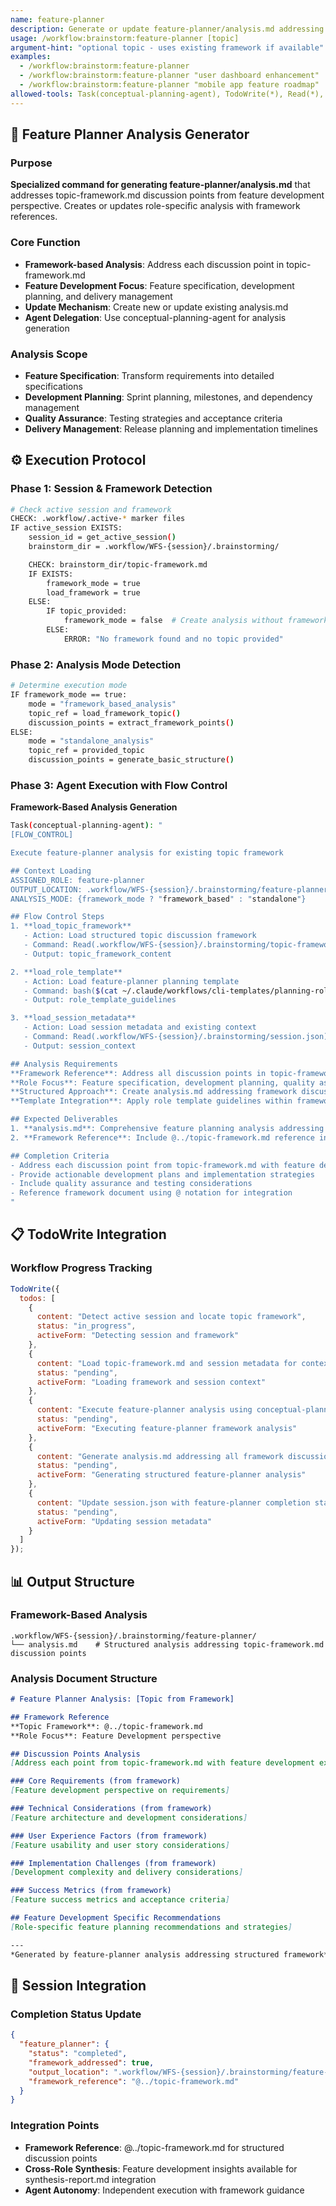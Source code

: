 ```yaml
---
name: feature-planner
description: Generate or update feature-planner/analysis.md addressing topic-framework discussion points
usage: /workflow:brainstorm:feature-planner [topic]
argument-hint: "optional topic - uses existing framework if available"
examples:
  - /workflow:brainstorm:feature-planner
  - /workflow:brainstorm:feature-planner "user dashboard enhancement"
  - /workflow:brainstorm:feature-planner "mobile app feature roadmap"
allowed-tools: Task(conceptual-planning-agent), TodoWrite(*), Read(*), Write(*)
---
```


## 🔧 **Feature Planner Analysis Generator**

### Purpose
**Specialized command for generating feature-planner/analysis.md** that addresses topic-framework.md discussion points from feature development perspective. Creates or updates role-specific analysis with framework references.

### Core Function
- **Framework-based Analysis**: Address each discussion point in topic-framework.md
- **Feature Development Focus**: Feature specification, development planning, and delivery management
- **Update Mechanism**: Create new or update existing analysis.md
- **Agent Delegation**: Use conceptual-planning-agent for analysis generation

### Analysis Scope
- **Feature Specification**: Transform requirements into detailed specifications
- **Development Planning**: Sprint planning, milestones, and dependency management
- **Quality Assurance**: Testing strategies and acceptance criteria
- **Delivery Management**: Release planning and implementation timelines

## ⚙️ **Execution Protocol**

### Phase 1: Session & Framework Detection
```bash
# Check active session and framework
CHECK: .workflow/.active-* marker files
IF active_session EXISTS:
    session_id = get_active_session()
    brainstorm_dir = .workflow/WFS-{session}/.brainstorming/

    CHECK: brainstorm_dir/topic-framework.md
    IF EXISTS:
        framework_mode = true
        load_framework = true
    ELSE:
        IF topic_provided:
            framework_mode = false  # Create analysis without framework
        ELSE:
            ERROR: "No framework found and no topic provided"
```

### Phase 2: Analysis Mode Detection
```bash
# Determine execution mode
IF framework_mode == true:
    mode = "framework_based_analysis"
    topic_ref = load_framework_topic()
    discussion_points = extract_framework_points()
ELSE:
    mode = "standalone_analysis"
    topic_ref = provided_topic
    discussion_points = generate_basic_structure()
```

### Phase 3: Agent Execution with Flow Control
**Framework-Based Analysis Generation**

```bash
Task(conceptual-planning-agent): "
[FLOW_CONTROL]

Execute feature-planner analysis for existing topic framework

## Context Loading
ASSIGNED_ROLE: feature-planner
OUTPUT_LOCATION: .workflow/WFS-{session}/.brainstorming/feature-planner/
ANALYSIS_MODE: {framework_mode ? "framework_based" : "standalone"}

## Flow Control Steps
1. **load_topic_framework**
   - Action: Load structured topic discussion framework
   - Command: Read(.workflow/WFS-{session}/.brainstorming/topic-framework.md)
   - Output: topic_framework_content

2. **load_role_template**
   - Action: Load feature-planner planning template
   - Command: bash($(cat ~/.claude/workflows/cli-templates/planning-roles/feature-planner.md))
   - Output: role_template_guidelines

3. **load_session_metadata**
   - Action: Load session metadata and existing context
   - Command: Read(.workflow/WFS-{session}/.brainstorming/session.json)
   - Output: session_context

## Analysis Requirements
**Framework Reference**: Address all discussion points in topic-framework.md from feature development perspective
**Role Focus**: Feature specification, development planning, quality assurance, delivery management
**Structured Approach**: Create analysis.md addressing framework discussion points
**Template Integration**: Apply role template guidelines within framework structure

## Expected Deliverables
1. **analysis.md**: Comprehensive feature planning analysis addressing all framework discussion points
2. **Framework Reference**: Include @../topic-framework.md reference in analysis

## Completion Criteria
- Address each discussion point from topic-framework.md with feature development expertise
- Provide actionable development plans and implementation strategies
- Include quality assurance and testing considerations
- Reference framework document using @ notation for integration
"
```

## 📋 **TodoWrite Integration**

### Workflow Progress Tracking
```javascript
TodoWrite({
  todos: [
    {
      content: "Detect active session and locate topic framework",
      status: "in_progress",
      activeForm: "Detecting session and framework"
    },
    {
      content: "Load topic-framework.md and session metadata for context",
      status: "pending",
      activeForm: "Loading framework and session context"
    },
    {
      content: "Execute feature-planner analysis using conceptual-planning-agent with FLOW_CONTROL",
      status: "pending",
      activeForm: "Executing feature-planner framework analysis"
    },
    {
      content: "Generate analysis.md addressing all framework discussion points",
      status: "pending",
      activeForm: "Generating structured feature-planner analysis"
    },
    {
      content: "Update session.json with feature-planner completion status",
      status: "pending",
      activeForm: "Updating session metadata"
    }
  ]
});
```

## 📊 **Output Structure**

### Framework-Based Analysis
```
.workflow/WFS-{session}/.brainstorming/feature-planner/
└── analysis.md    # Structured analysis addressing topic-framework.md discussion points
```

### Analysis Document Structure
```markdown
# Feature Planner Analysis: [Topic from Framework]

## Framework Reference
**Topic Framework**: @../topic-framework.md
**Role Focus**: Feature Development perspective

## Discussion Points Analysis
[Address each point from topic-framework.md with feature development expertise]

### Core Requirements (from framework)
[Feature development perspective on requirements]

### Technical Considerations (from framework)
[Feature architecture and development considerations]

### User Experience Factors (from framework)
[Feature usability and user story considerations]

### Implementation Challenges (from framework)
[Development complexity and delivery considerations]

### Success Metrics (from framework)
[Feature success metrics and acceptance criteria]

## Feature Development Specific Recommendations
[Role-specific feature planning recommendations and strategies]

---
*Generated by feature-planner analysis addressing structured framework*
```

## 🔄 **Session Integration**

### Completion Status Update
```json
{
  "feature_planner": {
    "status": "completed",
    "framework_addressed": true,
    "output_location": ".workflow/WFS-{session}/.brainstorming/feature-planner/analysis.md",
    "framework_reference": "@../topic-framework.md"
  }
}
```

### Integration Points
- **Framework Reference**: @../topic-framework.md for structured discussion points
- **Cross-Role Synthesis**: Feature development insights available for synthesis-report.md integration
- **Agent Autonomy**: Independent execution with framework guidance